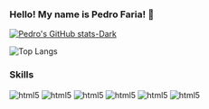 ### Hello! My name is Pedro Faria! 👋

[![Pedro's GitHub stats-Dark](https://github-readme-stats.vercel.app/api?username=PedroFaria98&show_icons=true&theme=dark#gh-dark-mode-only)](https://github.com/PedroFaria98/github-readme-stats#gh-dark-mode-only)

![Top Langs](https://github-readme-stats.vercel.app/api/top-langs/?username=PedroFaria98&layout=compact)

### Skills

<div style="display; inline_block">
<img align =center alt="html5" src="https://img.shields.io/badge/JavaScript-F7DF1E?style=for-the-badge&logo=javascript&logoColor=black"/>
<img align =center alt="html5" src="https://img.shields.io/badge/HTML-239120?style=for-the-badge&logo=html5&logoColor=white"/>
<img align =center alt="html5" src="https://img.shields.io/badge/CSS-239120?&style=for-the-badge&logo=css3&logoColor=white"/>
<img align =center alt="html5" src="https://img.shields.io/badge/HTML5-E34F26?style=for-the-badge&logo=html5&logoColor=white"/>
<img align =center alt="html5" src="https://img.shields.io/badge/React-20232A?style=for-the-badge&logo=react&logoColor=61DAFB"/>
<img align =center alt="html5" src="https://img.shields.io/badge/C%2B%2B-00599C?style=for-the-badge&logo=c%2B%2B&logoColor=white"/>
</div>

